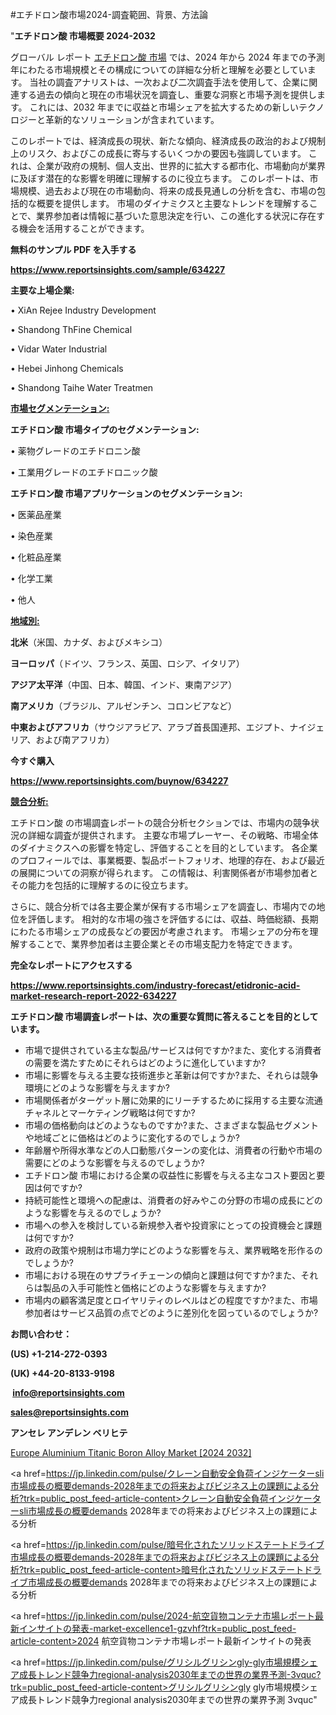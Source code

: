 #エチドロン酸市場2024-調査範囲、背景、方法論

"<strong>エチドロン酸 市場概要 2024-2032</strong>

グローバル レポート <a href=https://www.reportsinsights.com/sample/634227>エチドロン酸 市場</a> では、2024 年から 2024 年までの予測年にわたる市場規模とその構成についての詳細な分析と理解を必要としています。 当社の調査アナリストは、一次および二次調査手法を使用して、企業に関連する過去の傾向と現在の市場状況を調査し、重要な洞察と市場予測を提供します。 これには、2032 年までに収益と市場シェアを拡大​​するための新しいテクノロジーと革新的なソリューションが含まれています。

このレポートでは、経済成長の現状、新たな傾向、経済成長の政治的および規制上のリスク、およびこの成長に寄与するいくつかの要因も強調しています。 これは、企業が政府の規制、個人支出、世界的に拡大する都市化、市場動向が業界に及ぼす潜在的な影響を明確に理解するのに役立ちます。 このレポートは、市場規模、過去および現在の市場動向、将来の成長見通しの分析を含む、市場の包括的な概要を提供します。 市場のダイナミクスと主要なトレンドを理解することで、業界参加者は情報に基づいた意思決定を行い、この進化する状況に存在する機会を活用することができます。

<strong><b>無料のサンプル PDF を入手する</b></strong>

<a href=https://www.reportsinsights.com/sample/634227><strong><u>https://www.reportsinsights.com/sample/634227</u></strong></a>

<strong>主要な上場企業:</strong>

• XiAn Rejee Industry Development 

• Shandong ThFine Chemical 

• Vidar Water Industrial 

• Hebei Jinhong Chemicals 

• Shandong Taihe Water Treatmen

<strong><u>市場セグメンテーション</u></strong><strong><u>:</u></strong>

<strong>エチドロン酸 市場タイプのセグメンテーション:</strong>

• 薬物グレードのエチドロニン酸

• 工業用グレードのエチドロニック酸

<strong>エチドロン酸 市場アプリケーションのセグメンテーション:</strong>

• 医薬品産業

• 染色産業

• 化粧品産業

• 化学工業

• 他人

<strong><u>地域別</u></strong><strong><u>:</u></strong>

<strong>北米</strong>（米国、カナダ、およびメキシコ）

<strong>ヨーロッパ</strong>（ドイツ、フランス、英国、ロシア、イタリア）

<strong>アジア太平洋</strong>（中国、日本、韓国、インド、東南アジア）

<strong>南アメリカ</strong>（ブラジル、アルゼンチン、コロンビアなど）

<strong>中東およびアフリカ</strong>（サウジアラビア、アラブ首長国連邦、エジプト、ナイジェリア、および南アフリカ）

<strong>今すぐ購入</strong>

<a href=https://www.reportsinsights.com/buynow/634227><strong><u>https://www.reportsinsights.com/buynow/634227</u></strong></a>

<strong><u>競合分析:</u></strong>

エチドロン酸 の市場調査レポートの競合分析セクションでは、市場内の競争状況の詳細な調査が提供されます。 主要な市場プレーヤー、その戦略、市場全体のダイナミクスへの影響を特定し、評価することを目的としています。 各企業のプロフィールでは、事業概要、製品ポートフォリオ、地理的存在、および最近の展開についての洞察が得られます。 この情報は、利害関係者が市場参加者とその能力を包括的に理解するのに役立ちます。

さらに、競合分析では各主要企業が保有する市場シェアを調査し、市場内での地位を評価します。 相対的な市場の強さを評価するには、収益、時価総額、長期にわたる市場シェアの成長などの要因が考慮されます。 市場シェアの分布を理解することで、業界参加者は主要企業とその市場支配力を特定できます。

<strong>完全なレポートにアクセスする</strong>

<a href=https://www.reportsinsights.com/industry-forecast/etidronic-acid-market-research-report-2022-634227><strong><u><b>https://www.reportsinsights.com/industry-forecast/etidronic-acid-market-research-report-2022-634227</b></u></strong></a>

<strong><b>エチドロン酸 市場調査レポートは、次の重要な質問に答えることを目的としています。</b></strong>
<ul>
  <li>市場で提供されている主な製品/サービスは何ですか?また、変化する消費者の需要を満たすためにそれらはどのように進化していますか?</li>
  <li>市場に影響を与える主要な技術進歩と革新は何ですか?また、それらは競争環境にどのような影響を与えますか?</li>
  <li>市場関係者がターゲット層に効果的にリーチするために採用する主要な流通チャネルとマーケティング戦略は何ですか?</li>
  <li>市場の価格動向はどのようなものですか?また、さまざまな製品セグメントや地域ごとに価格はどのように変化するのでしょうか?</li>
  <li>年齢層や所得水準などの人口動態パターンの変化は、消費者の行動や市場の需要にどのような影響を与えるのでしょうか?</li>
  <li>エチドロン酸 市場における企業の収益性に影響を与える主なコスト要因と要因は何ですか?</li>
  <li>持続可能性と環境への配慮は、消費者の好みやこの分野の市場の成長にどのような影響を与えるのでしょうか?</li>
  <li>市場への参入を検討している新規参入者や投資家にとっての投資機会と課題は何ですか?</li>
  <li>政府の政策や規制は市場力学にどのような影響を与え、業界戦略を形作るのでしょうか?</li>
  <li>市場における現在のサプライチェーンの傾向と課題は何ですか?また、それらは製品の入手可能性と価格にどのような影響を与えますか?</li>
  <li>市場内の顧客満足度とロイヤリティのレベルはどの程度ですか?また、市場参加者はサービス品質の点でどのように差別化を図っているのでしょうか?</li>
</ul>
<strong>お問い合わせ：</strong>

<strong>(US) +1-214-272-0393</strong>

<strong>(UK) +44-20-8133-9198</strong>

<strong> </strong><a href=info@reportsinsights.com><strong><u>info@reportsinsights.com</u></strong></a>

<a href=sales@reportsinsights.com><strong><u>sales@reportsinsights.com</u></strong></a>

<strong>アンセレ アンデレン ベリヒテ</strong>

<a href=https://www.linkedin.com/pulse/europe-aluminium-titanic-boron-alloy-markets-trends-1ittf/>Europe Aluminium Titanic Boron Alloy Market [2024 2032]</a>

<a href=https://jp.linkedin.com/pulse/クレーン自動安全負荷インジケーターsli市場成長の概要demands-2028年までの将来およびビジネス上の課題による分析?trk=public_post_feed-article-content>クレーン自動安全負荷インジケーターsli市場成長の概要demands 2028年までの将来およびビジネス上の課題による分析</a>

<a href=https://jp.linkedin.com/pulse/暗号化されたソリッドステートドライブ市場成長の概要demands-2028年までの将来およびビジネス上の課題による分析?trk=public_post_feed-article-content>暗号化されたソリッドステートドライブ市場成長の概要demands 2028年までの将来およびビジネス上の課題による分析</a>

<a href=https://jp.linkedin.com/pulse/2024-航空貨物コンテナ市場レポート最新インサイトの発表-market-excellence1-gzvhf?trk=public_post_feed-article-content>2024 航空貨物コンテナ市場レポート最新インサイトの発表</a>

<a href=https://jp.linkedin.com/pulse/グリシルグリシンgly-gly市場規模シェア成長トレンド競争力regional-analysis2030年までの世界の業界予測-3vquc?trk=public_post_feed-article-content>グリシルグリシンgly gly市場規模シェア成長トレンド競争力regional analysis2030年までの世界の業界予測 3vquc</a>"
